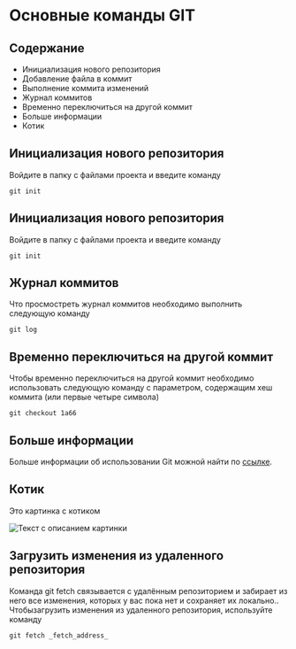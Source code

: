 # Основные команды GIT

## Содержание
* Инициализация нового репозитория
* Добавление файла в коммит
* Выполнение коммита изменений
* Журнал коммитов
* Временно переключиться на другой коммит
* Больше информации
* Котик

## Инициализация нового репозитория

Войдите в папку с файлами проекта и введите команду
```
git init
```

## Инициализация нового репозитория

Войдите в папку с файлами проекта и введите команду
```
git init
```

## Журнал коммитов
Что просмостреть журнал коммитов необходимо выполнить следующую команду

```
git log
```

## Временно переключиться на другой коммит

Чтобы временно переключиться на другой коммит необходимо использовать следующую команду с параметром, содержащим хеш коммита (или первые четыре символа)

```
git checkout 1a66
```

## Больше информации

Больше информации об использовании Git можной найти по [ссылке](https://git-scm.com/docs).

## Котик

Это картинка с котиком

![Текст с описанием картинки](/CatPicture.jpeg)


## Загрузить изменения из удаленного репозитория

Команда git fetch связывается с удалённым репозиторием и забирает из него все изменения, которых у вас пока нет и сохраняет их локально.. Чтобызагрузить изменения из удаленного репозитория, используйте команду

```
git fetch _fetch_address_
```
